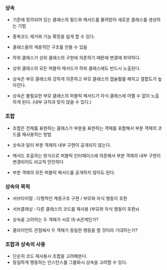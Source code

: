 ### 상속 
 - 기존에 정의되어 있는 클래스의 필드와 메서드를 물려받아 새로운 클래스를 생성하는 기법
 
 - 중복코드 제거와 기능 확장을 쉽게 할 수 있다.
 - 클래스들의 계층적인 구조를 만들 수 있음

 - 하위 클래스가 상위 클래스의 구현에 의존하기 때문에 변경에 취약하다.
 - 상위 클래스의 모든 퍼블릭 메서드가 하위 클래스에도 반드시 노출된다.

 - 상속은 부모 클래스와 강하게 의존하고 부모 클래스의 캡슐활를 해치고 결합도가 높아진다.
 - 상속은 불필요한 부모 클래스의 퍼블릭 메서드가 자식 클래스에 어쩔 수 없이 노출하게 된다. (내부 규칙과 맞지 않을 수 있다.)


### 조합
 - 조합은 전체를 표현하는 클래스가 부분을 표현하는 객체를 포함해서 부분 객체의 코드를 재사용하는 방법
 
 - 상속과 달리 부분 객체의 내부 구현이 공개되지 않는다.
 - 메서드 호출하는 방식으로 퍼블릭 인터페이스에 의존해서 부분 객체의 내부 구현이 변경되어도 비교적 안전하다
 - 부분 객체의 모든 퍼블릭 메서드를 공개하지 않아도 된다.


### 상속의 목적

- 서브타이핑 : 다형적인 계층구조 구현 / 부모와 자식 행동이 호환
- 서브클래싱 : 다른 클래스의 코드를 재사용 (부모와 자식 행동이 호환x)

- 상속을 고려하는 두 객체가 서로 IS-A관계인가?
- 클라이언트 관점에서 두 객체가 동일한 행동을 할 것이라 기대하는가?
 
 
 ### 조합과 상속의 사용
  - 단순히 코드 재사용시 조합을 고려해본다.
  - 동일하게 행동하는 인스턴스를 그룹화시 상속을 고려할 수 있다.
